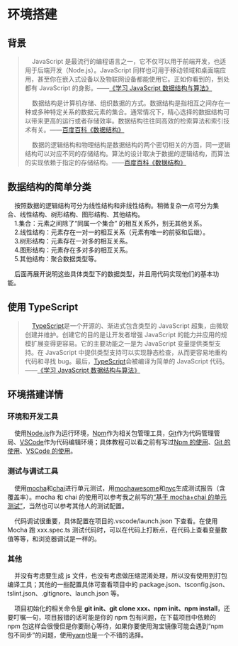 # 环境搭建

## 背景

> &nbsp;&nbsp;&nbsp;&nbsp;JavaScript 是最流行的编程语言之一，它不仅可以用于前端开发，也适用于后端开发（Node.js）。JavaScript 同样也可用于移动领域和桌面端应用，甚至你在嵌入式设备以及物联网设备都能使用它。正如你看到的，到处都有 JavaScript 的身影。——[《学习 JavaScript 数据结构与算法》](https://www.ituring.com.cn/book/2653)
>
> &nbsp;&nbsp;&nbsp;&nbsp;数据结构是计算机存储、组织数据的方式。数据结构是指相互之间存在一种或多种特定关系的数据元素的集合。通常情况下，精心选择的数据结构可以带来更高的运行或者存储效率。数据结构往往同高效的检索算法和索引技术有关。——[百度百科《数据结构》](https://baike.baidu.com/item/%E6%95%B0%E6%8D%AE%E7%BB%93%E6%9E%84/1450?fr=aladdin)
>
> &nbsp;&nbsp;&nbsp;&nbsp;数据的逻辑结构和物理结构是数据结构的两个密切相关的方面，同一逻辑结构可以对应不同的存储结构。算法的设计取决于数据的逻辑结构，而算法的实现依赖于指定的存储结构。——[百度百科《数据结构》](https://baike.baidu.com/item/%E6%95%B0%E6%8D%AE%E7%BB%93%E6%9E%84/1450?fr=aladdin)

## 数据结构的简单分类

&nbsp;&nbsp;&nbsp;&nbsp;按照数据的逻辑结构可分为线性结构和非线性结构。稍微复杂一点可分为集合、线性结构、树形结构、图形结构、其他结构。  
&nbsp;&nbsp;&nbsp;&nbsp;1.集合：元素之间除了“同属一个集合” 的相互关系外，别无其他关系。  
&nbsp;&nbsp;&nbsp;&nbsp;2.线性结构：元素存在一对一的相互关系（元素有唯一的前驱和后继）。  
&nbsp;&nbsp;&nbsp;&nbsp;3.树形结构：元素存在一对多的相互关系。  
&nbsp;&nbsp;&nbsp;&nbsp;4.图形结构：元素存在多对多的相互关系。  
&nbsp;&nbsp;&nbsp;&nbsp;5.其他结构：聚合数据类型等。

&nbsp;&nbsp;&nbsp;&nbsp;后面再展开说明这些具体类型下的数据类型，并且用代码实现他们的基本功能。

## 使用 TypeScript

> &nbsp;&nbsp;&nbsp;&nbsp;[TypeScript](https://www.tslang.cn/)是一个开源的、渐进式包含类型的 JavaScript 超集，由微软创建并维护。创建它的目的是让开发者增强 JavaScript 的能力并应用的规模扩展变得更容易。它的主要功能之一是为 JavaScript 变量提供类型支持。在 JavaScript 中提供类型支持可以实现静态检查，从而更容易地重构代码和寻找 bug。最后，[TypeScript](https://www.tslang.cn/)会被编译为简单的 JavaScript 代码。——[《学习 JavaScript 数据结构与算法》](https://www.ituring.com.cn/book/2653)

## 环境搭建详情

### 环境和开发工具

&nbsp;&nbsp;&nbsp;&nbsp;使用[Node.js](https://nodejs.org/zh-cn/)作为运行环境，[Npm](https://www.npmjs.com/)作为相关包管理工具，[Git](https://git-scm.com/)作为代码管理管局、[VSCode](https://code.visualstudio.com/)作为代码编辑环境；具体教程可以看之前有写过[Npm 的使用](../常用工具/Npm的使用.md)、[Git 的使用](../常用工具/Git的使用.md)、[VSCode 的使用](../常用工具/VSCode的使用.md)。

### 测试与调试工具

&nbsp;&nbsp;&nbsp;&nbsp;使用[mocha](https://mochajs.org/)和[chai](https://www.chaijs.com/)进行单元测试，用[mochawesome](https://www.npmjs.com/package/mochawesome)和[nyc](https://www.npmjs.com/package/nyc)生成测试报告（含覆盖率）。mocha 和 chai 的使用可以参考我之前写的[“基于 mocha+chai 的单元测试”](/front-end/web前端测试与调试/基于mocha+chai的单元测试.md)，当然也可以参考其他人的测试配置。

&nbsp;&nbsp;&nbsp;&nbsp;代码调试很重要，具体配置在项目的.vscode/launch.json 下查看。在使用 Mocha 跑 xxx.spec.ts 测试代码时，可以在代码上打断点，在代码上查看变量数值等等，和浏览器调试是一样的。

### 其他

&nbsp;&nbsp;&nbsp;&nbsp;并没有考虑要生成 js 文件，也没有考虑做压缩混淆处理，所以没有使用到打包编译工具；其他的一些配置具体可查看项目中的 package.json、tsconfig.json、tslint.json、.gitignore、launch.json 等。

&nbsp;&nbsp;&nbsp;&nbsp;项目初始化的相关命令是 **git init、git clone xxx、npm init、npm install**，还要叮嘱一句，项目报错的话可能是你的 npm 包有问题，在下载项目中依赖的 npm 包这样会很慢但是你要耐心等待，如果你要使用淘宝镜像可能会遇到“npm 包不同步”的问题，使用[yarn](https://yarn.bootcss.com/)也是一个不错的选择。
